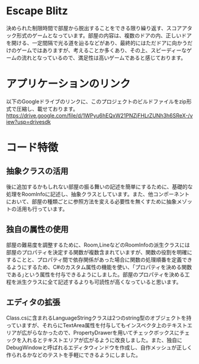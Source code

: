 # Escape Blitz
決められた制限時間で部屋から脱出することをできる限り繰り返す、スコアアタック形式のゲームとなっています。部屋の内容は、複数のドアの内、正しいドアを開ける、一定間隔で光る道を辿るなどがあり、最終的にはただドアに向かうだけのゲームではありますが、考えることか多くあり、その上、スピーディーなゲームの流れとなっているので、満足性は高いゲームであると感じております。
# アプリケーションのリンク
以下のGoogleドライブのリンクに、このプロジェクトのビルドファイルをzip形式で圧縮し、載せております。
https://drive.google.com/file/d/1WPyu6hEQxW21PNZjFHLrZUNh3h6SReX-/view?usp=drivesdk
# コード特徴
## 抽象クラスの活用
後に追加するかもしれない部屋の振る舞いの記述を簡単にするために、基礎的な処理をRoomInfoに記述し、抽象クラスとしています。また、他コンポーネントにおいて、部屋の種類ごとに参照方法を変える必要性を無くすために抽象メゾットの活用も行っています。
## 独自の属性の使用
部屋の難易度を調整するために、Room,LineなどのRoomInfoの派生クラスには部屋のプロパティを決定する関数が複数含まれていますが、関数の役割を明確にすることと、プロパティ間で依存関係があった場合に関数の処理順番を定義できるようにするため、C#のカスタム属性の機能を使い、｢プロパティを決める関数である｣という属性を付与できるようにしました。部屋のプロパティを決める工程を派生クラスに全て記述するよりも可読性が高くなっていると思います。
## エディタの拡張
Class.csに含まれるLanguageStringクラスは2つのstring型のオブジェクトを持っていますが、それらにTextArea属性を付与してもインスペクタ上のテキストエリアが広がらなかったので、PropertyDrawerを用いてチェックボックスにチェックを入れるとテキストエリアが広がるように改良しました。また、独自にDebugWindowと呼ばれるエディタウィンドウを作成し、自作メッシュが正しく作られるかなどのテストを手軽にできるようにしました。
